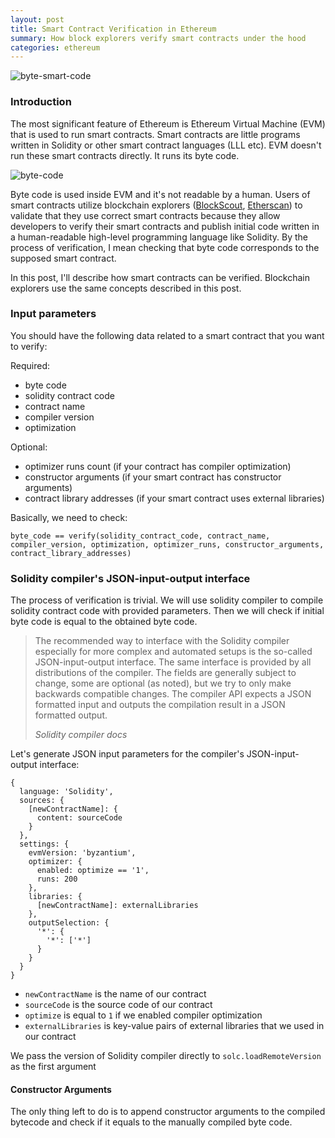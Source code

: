 ```yaml
---
layout: post
title: Smart Contract Verification in Ethereum
summary: How block explorers verify smart contracts under the hood
categories: ethereum
---
```


![byte-smart-code](https://i.imgur.com/HbC7HFa.jpg)

### Introduction

The most significant feature of Ethereum is Ethereum Virtual Machine (EVM) that is used to run smart contracts. Smart contracts are little programs written in Solidity or other smart contract languages (LLL etc). EVM doesn't run these smart contracts directly. It runs its byte code.

![byte-code](https://i.imgur.com/MbxuGMd.jpg)

Byte code is used inside EVM and it's not readable by a human. Users of smart contracts utilize blockchain explorers ([BlockScout](https://blockscout.com), [Etherscan](https://etherscan.io/)) to validate that they use correct smart contracts because they allow developers to verify their smart contracts and publish initial code written in a human-readable high-level programming language like Solidity. By the process of verification, I mean checking that byte code corresponds to the supposed smart contract.

In this post, I'll describe how smart contracts can be verified. Blockchain explorers use the same concepts described in this post.

### Input parameters

You should have the following data related to a smart contract that you want to verify:

Required:
- byte code
- solidity contract code
- contract name
- compiler version
- optimization

Optional:
- optimizer runs count (if your contract has compiler optimization)
- constructor arguments (if your smart contract has constructor arguments)
- contract library addresses (if your smart contract uses external libraries)

Basically, we need to check:

`byte_code == verify(solidity_contract_code, contract_name, compiler_version, optimization, optimizer_runs, constructor_arguments, contract_library_addresses)`


### Solidity compiler's JSON-input-output interface

The process of verification is trivial. We will use solidity compiler to compile solidity contract code with provided parameters. Then we will check if initial byte code is equal to the obtained byte code.

<blockquote>
  <p>
The recommended way to interface with the Solidity compiler especially for more complex and automated setups is the so-called JSON-input-output interface. The same interface is provided by all distributions of the compiler.
The fields are generally subject to change, some are optional (as noted), but we try to only make backwards compatible changes.
The compiler API expects a JSON formatted input and outputs the compilation result in a JSON formatted output.
  </p>
  <footer><cite title="Solidity compiler docs">Solidity compiler docs</cite></footer>
</blockquote>

Let's generate JSON input parameters for the compiler's JSON-input-output interface:

```
{
  language: 'Solidity',
  sources: {
    [newContractName]: {
      content: sourceCode
    }
  },
  settings: {
    evmVersion: 'byzantium',
    optimizer: {
      enabled: optimize == '1',
      runs: 200
    },
    libraries: {
      [newContractName]: externalLibraries
    },
    outputSelection: {
      '*': {
        '*': ['*']
      }
    }
  }
}
```

- `newContractName` is the name of our contract
- `sourceCode` is the source code of our contract
- `optimize` is equal to `1` if we enabled compiler optimization
- `externalLibraries` is key-value pairs of external libraries that we used in our contract


We pass the version of Solidity compiler directly to `solc.loadRemoteVersion` as the first argument

#### Constructor Arguments

The only thing left to do is to append constructor arguments to the compiled bytecode and check if it equals to the manually compiled byte code.
